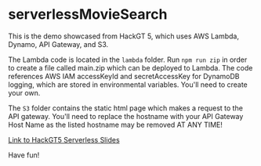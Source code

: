 # serverlessMovieSearch

This is the demo showcased from HackGT 5, which uses AWS Lambda, Dynamo, API Gateway, and S3.

The Lambda code is located in the `lambda` folder. Run `npm run zip` in order to create a file called main.zip which can be deployed to Lambda. The code references AWS IAM accessKeyId and secretAccessKey for DynamoDB logging, which are stored in environmental variables. You'll need to create your own. 

The `S3` folder contains the static html page which makes a request to the API gateway. 
You'll need to replace the hostname with your API Gateway Host Name as the listed hostname may be removed AT ANY TIME!

[Link to HackGT5 Serverless Slides](./Serverless.pdf)

Have fun!

